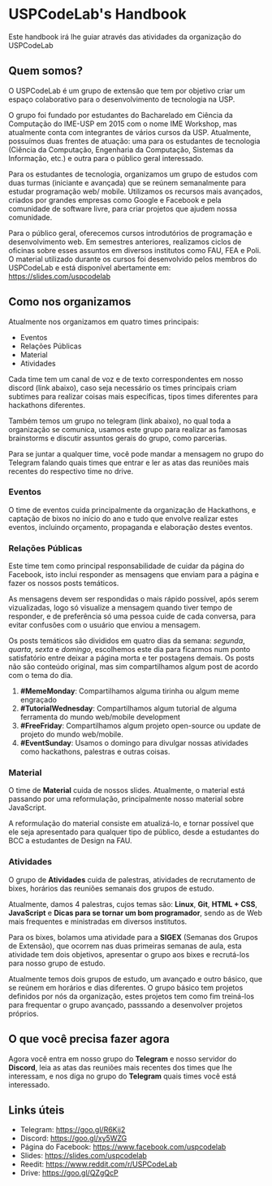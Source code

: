 # USPCodeLab's Handbook

Este handbook irá lhe guiar através das atividades da organização do USPCodeLab

## Quem somos?

O USPCodeLab é um grupo de extensão que tem por objetivo criar um espaço colaborativo para o desenvolvimento de tecnologia na USP.

O grupo foi fundado por estudantes do Bacharelado em Ciência da Computação do IME-USP em 2015 com o nome IME Workshop, mas atualmente conta com integrantes de vários cursos da USP. Atualmente, possuímos duas frentes de atuação: uma para os estudantes de tecnologia (Ciência da Computação, Engenharia da Computação, Sistemas da Informação, etc.) e outra para o público geral interessado.

Para os estudantes de tecnologia, organizamos um grupo de estudos com duas turmas (iniciante e avançada) que se reúnem semanalmente para estudar programação web/ mobile. Utilizamos os recursos mais avançados, criados por grandes empresas como Google e Facebook e pela comunidade de software livre, para criar projetos que ajudem nossa comunidade.

Para o público geral, oferecemos cursos introdutórios de programação e desenvolvimento web. Em semestres anteriores, realizamos ciclos de oficinas sobre esses assuntos em diversos institutos como FAU, FEA e Poli. O material utilizado durante os cursos foi desenvolvido pelos membros do USPCodeLab e está disponível abertamente em: https://slides.com/uspcodelab

## Como nos organizamos

Atualmente nos organizamos em quatro times principais:

* Eventos
* Relações Públicas
* Material
* Atividades

Cada time tem um canal de voz e de texto correspondentes em nosso discord (link abaixo), caso seja necessário os times principais criam subtimes para realizar coisas mais específicas, tipos times diferentes para hackathons diferentes.

Também temos um grupo no telegram (link abaixo), no qual toda a organização se comunica, usamos este grupo para realizar as famosas brainstorms e discutir assuntos gerais do grupo, como parcerias.

Para se juntar a qualquer time, você pode mandar a mensagem no grupo do Telegram falando quais times que entrar e ler as atas das reuniões mais recentes do respectivo time no drive.

### Eventos
O time de eventos cuida principalmente da organização de Hackathons, e captação de bixos no início do ano e tudo que envolve realizar estes eventos, incluindo orçamento, propaganda e elaboração destes eventos.

### Relações Públicas
Este time tem como principal responsabilidade de cuidar da página do Facebook, isto inclui responder as mensagens que enviam para a página e fazer os nossos posts temáticos.

As mensagens devem ser respondidas o mais rápido possível, após serem vizualizadas, logo só visualize a mensagem quando tiver tempo de responder, e de preferência só uma pessoa cuide de cada conversa, para evitar confusões com o usuário que enviou a mensagem.

Os posts temáticos são divididos em quatro dias da semana: _segunda_, _quarta_, _sexta_ e _domingo_, escolhemos este dia para ficarmos num ponto satisfatório entre deixar a página morta e ter postagens demais. Os posts não são conteúdo original, mas sim compartilhamos algum post de acordo com o tema do dia.

1. **#MemeMonday**:  Compartilhamos alguma tirinha ou algum meme engraçado
2. **#TutorialWednesday**: Compartilhamos algum tutorial de alguma ferramenta do mundo web/mobile development
3. **#FreeFriday**: Compartilhamos algum projeto open-source ou update de projeto do mundo web/mobile.
4. **#EventSunday**: Usamos o domingo para divulgar nossas atividades como hackathons, palestras e outras coisas.

### Material

O time de **Material** cuida de nossos slides. Atualmente, o material está passando por uma reformulação, principalmente nosso material sobre JavaScript.

A reformulação do material consiste em atualizá-lo, e tornar possível que ele seja apresentado para qualquer tipo de público, desde a estudantes do BCC a estudantes de Design na FAU.

### Atividades

O grupo de **Atividades** cuida de palestras, atividades de recrutamento de bixes, horários das reuniões semanais dos grupos de estudo.

Atualmente, damos 4 palestras, cujos temas são: **Linux**, **Git**, **HTML + CSS**, **JavaScript** e **Dicas para se tornar um bom programador**, sendo as de Web mais frequentes e ministradas em diversos institutos.

Para os bixes, bolamos uma atividade para a **SIGEX** (Semanas dos Grupos de Extensão), que ocorrem nas duas primeiras semanas de aula, esta atividade tem dois objetivos, apresentar o grupo aos bixes e recrutá-los para nosso grupo de estudo.

Atualmente temos dois grupos de estudo, um avançado e outro básico, que se reúnem em horários e dias diferentes. O grupo básico tem projetos definidos por nós da organização, estes projetos tem como fim treiná-los para frequentar o grupo avançado, passsando a desenvolver projetos próprios.

## O que você precisa fazer agora

Agora você entra em nosso grupo do **Telegram** e nosso servidor do **Discord**, leia as atas das reuniões mais recentes dos times que lhe interessam, e nos diga no grupo do **Telegram** quais times você está interessado.

## Links úteis

* Telegram: https://goo.gl/R6Kij2
* Discord: https://goo.gl/xy5WZG
* Página do Facebook: https://www.facebook.com/uspcodelab
* Slides: https://slides.com/uspcodelab
* Reedit: https://www.reddit.com/r/USPCodeLab
* Drive: https://goo.gl/QZgQcP
